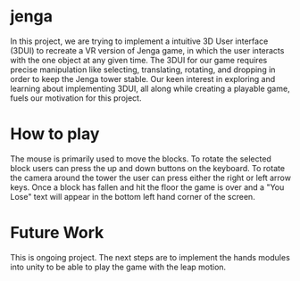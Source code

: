 # jenga

In this project, we are trying to implement a intuitive 3D User interface (3DUI) to recreate a VR version of Jenga game, in which the user interacts with the one object at any given time. The 3DUI for our game requires precise manipulation like selecting, translating, rotating, and dropping in order to keep the Jenga tower stable. Our keen interest in exploring and learning about implementing 3DUI, all along while creating a playable game, fuels our motivation for this project. 

# How to play

The mouse is primarily used to move the blocks. To rotate the selected block users can press the up and down buttons on the keyboard. To rotate the camera around the tower the user can press either the right or left arrow keys. Once a block has fallen and hit the floor the game is over and a "You Lose" text will appear in the bottom left hand corner of the screen.

# Future Work

This is ongoing project. The next steps are to implement the hands modules into unity to be able to play the game with the leap motion. 
